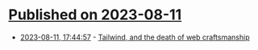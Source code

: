 # [Published on 2023-08-11](index.md)

* [2023-08-11, 17:44:57](https://lobste.rs/s/p3ftiy/tailwind_death_web_craftsmanship) - [Tailwind, and the death of web craftsmanship](https://pdx.su/blog/2023-07-26-tailwind-and-the-death-of-craftsmanship)
